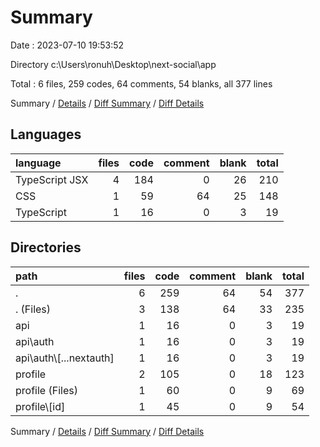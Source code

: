 # Summary

Date : 2023-07-10 19:53:52

Directory c:\\Users\\ronuh\\Desktop\\next-social\\app

Total : 6 files,  259 codes, 64 comments, 54 blanks, all 377 lines

Summary / [Details](details.md) / [Diff Summary](diff.md) / [Diff Details](diff-details.md)

## Languages
| language | files | code | comment | blank | total |
| :--- | ---: | ---: | ---: | ---: | ---: |
| TypeScript JSX | 4 | 184 | 0 | 26 | 210 |
| CSS | 1 | 59 | 64 | 25 | 148 |
| TypeScript | 1 | 16 | 0 | 3 | 19 |

## Directories
| path | files | code | comment | blank | total |
| :--- | ---: | ---: | ---: | ---: | ---: |
| . | 6 | 259 | 64 | 54 | 377 |
| . (Files) | 3 | 138 | 64 | 33 | 235 |
| api | 1 | 16 | 0 | 3 | 19 |
| api\\auth | 1 | 16 | 0 | 3 | 19 |
| api\\auth\\[...nextauth] | 1 | 16 | 0 | 3 | 19 |
| profile | 2 | 105 | 0 | 18 | 123 |
| profile (Files) | 1 | 60 | 0 | 9 | 69 |
| profile\\[id] | 1 | 45 | 0 | 9 | 54 |

Summary / [Details](details.md) / [Diff Summary](diff.md) / [Diff Details](diff-details.md)